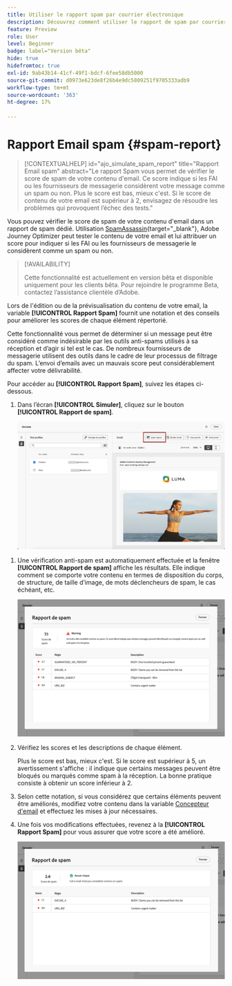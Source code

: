 ```yaml
---
title: Utiliser le rapport spam par courrier électronique
description: Découvrez comment utiliser le rapport de spam par courrier électronique.
feature: Preview
role: User
level: Beginner
badge: label="Version bêta"
hide: true
hidefromtoc: true
exl-id: 9ab43b14-41cf-49f1-bdcf-6fee58db5000
source-git-commit: d0973e623de8f26b4e9dc5809251f9705333adb9
workflow-type: tm+mt
source-wordcount: '363'
ht-degree: 17%

---
```


# Rapport Email spam {#spam-report}

>[!CONTEXTUALHELP]
>id="ajo_simulate_spam_report"
>title="Rapport Email spam"
>abstract="Le rapport Spam vous permet de vérifier le score de spam de votre contenu d&#39;email. Ce score indique si les FAI ou les fournisseurs de messagerie considèrent votre message comme un spam ou non. Plus le score est bas, mieux c&#39;est. Si le score de contenu de votre email est supérieur à 2, envisagez de résoudre les problèmes qui provoquent l’échec des tests."

Vous pouvez vérifier le score de spam de votre contenu d&#39;email dans un rapport de spam dédié. Utilisation [SpamAssassin](https://spamassassin.apache.org/){target="_blank"}, Adobe Journey Optimizer peut tester le contenu de votre email et lui attribuer un score pour indiquer si les FAI ou les fournisseurs de messagerie le considèrent comme un spam ou non.

>[!AVAILABILITY]
>
>Cette fonctionnalité est actuellement en version bêta et disponible uniquement pour les clients bêta. Pour rejoindre le programme Beta, contactez l’assistance clientèle d’Adobe.

Lors de l&#39;édition ou de la prévisualisation du contenu de votre email, la variable **[!UICONTROL Rapport Spam]** fournit une notation et des conseils pour améliorer les scores de chaque élément répertorié.

Cette fonctionnalité vous permet de déterminer si un message peut être considéré comme indésirable par les outils anti-spams utilisés à sa réception et d’agir si tel est le cas. De nombreux fournisseurs de messagerie utilisent des outils dans le cadre de leur processus de filtrage du spam. L’envoi d’emails avec un mauvais score peut considérablement affecter votre délivrabilité.

Pour accéder au **[!UICONTROL Rapport Spam]**, suivez les étapes ci-dessous.

1. Dans l’écran **[!UICONTROL Simuler]**, cliquez sur le bouton **[!UICONTROL Rapport de spam]**.

   ![](assets/spam-report-button.png)

<!--
    You can also open the [Email Designer](../email/content-from-scratch.md), click the **[!UICONTROL More]** button and select **[!UICONTROL Check spam score]** from the menu.

    ![](assets/spam-report-check-score.png)
-->

1. Une vérification anti-spam est automatiquement effectuée et la fenêtre **[!UICONTROL Rapport de spam]** affiche les résultats. Elle indique comment se comporte votre contenu en termes de disposition du corps, de structure, de taille d’image, de mots déclencheurs de spam, le cas échéant, etc.

   ![](assets/spam-report-high-score.png)

1. Vérifiez les scores et les descriptions de chaque élément.

   Plus le score est bas, mieux c&#39;est. Si le score est supérieur à 5, un avertissement s&#39;affiche : il indique que certains messages peuvent être bloqués ou marqués comme spam à la réception. La bonne pratique consiste à obtenir un score inférieur à 2.

1. Selon cette notation, si vous considérez que certains éléments peuvent être améliorés, modifiez votre contenu dans la variable [Concepteur d&#39;email](../email/content-from-scratch.md) et effectuez les mises à jour nécessaires.

1. Une fois vos modifications effectuées, revenez à la **[!UICONTROL Rapport Spam]** pour vous assurer que votre score a été amélioré.

   ![](assets/spam-report-low-score.png)

<!--You can also check the message's alerts for warnings on potential risk of spam detection. Follow the steps below.

1. Click the **[!UICONTROL Alerts]** button on top right of the screen. [Learn more on email alerts](../email/create-email.md#check-email-alerts)

1. If **[!UICONTROL Spam checker alert]** is displayed, you should check your content for a potential risk of spam using the **[!UICONTROL Spam report]** feature as detailed above.

    ![](assets/spam-report-alert.png)
-->
